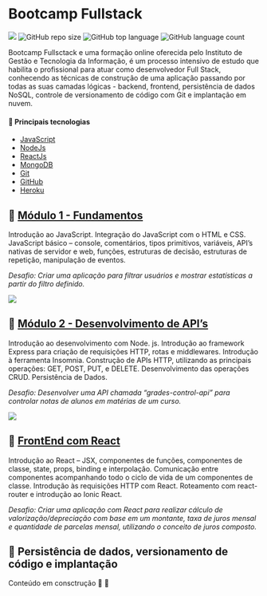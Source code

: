 # Bootcamp Fullstack

[![](https://img.shields.io/badge/made_by-mauricio--viana-brightgreen)](https://www.linkedin.com/in/mauricio-viana/)
![GitHub repo size](https://img.shields.io/github/repo-size/mauricio-viana/bootcamp-fullstack)
![GitHub top language](https://img.shields.io/github/languages/top/mauricio-viana/bootcamp-fullstack)
![GitHub language count](https://img.shields.io/github/languages/count/mauricio-viana/bootcamp-fullstack)

Bootcamp Fullsctack e uma formação online oferecida pelo Instituto de Gestão e Tecnologia da Informação, é um processo intensivo de estudo que habilita o profissional para atuar como desenvolvedor Full Stack, conhecendo as técnicas de construção de uma aplicação passando por todas as suas camadas lógicas - backend, frontend, persistência de dados NoSQL, controle de versionamento de código com Git e implantação em nuvem.

#### 🔧 Principais tecnologias

- [JavaScript](https://pt.wikipedia.org/wiki/JavaScript)
- [NodeJs](https://nodejs.org/)
- [ReactJs](https://reactjs.org/)
- [MongoDB](https://www.mongodb.com/)
- [Git](https://git-scm.com/)
- [GitHub](https://github.com/)
- [Heroku](https://www.heroku.com/)

## 🚀 [Módulo 1 - Fundamentos](https://github.com/mauricio-viana/bootcamp-fullstack/tree/master/modulo1)

Introdução ao JavaScript. Integração do JavaScript com o HTML e CSS. JavaScript básico – console, comentários, tipos primitivos, variáveis, API’s nativas de servidor e web, funções, estruturas de decisão, estruturas de repetição, manipulação de eventos.

_Desafio: Criar uma aplicação para filtrar usuários e mostrar estatísticas a partir do filtro definido._

![](https://github.com/mauricio-viana/bootcamp-fullstack/raw/master/modulo1/desafio-m1.gif)

## 🚀 [Módulo 2 - Desenvolvimento de API’s](https://github.com/mauricio-viana/bootcamp-fullstack/tree/master/modulo2)

Introdução ao desenvolvimento com Node. js. Introdução ao framework Express para criação de requisições HTTP, rotas e middlewares. Introdução à ferramenta Insomnia. Construção de APIs HTTP, utilizando as principais operações: GET, POST, PUT, e DELETE. Desenvolvimento das operações CRUD. Persistência de Dados.

_Desafio: Desenvolver uma API chamada “grades-control-api” para controlar notas de alunos em matérias de um curso._

![](https://github.com/mauricio-viana/bootcamp-fullstack/blob/master/modulo2/images/grades-control.gif?raw=true)

## 🚀 [FrontEnd com React](https://github.com/mauricio-viana/bootcamp-fullstack/tree/master/modulo3)

Introdução ao React – JSX, componentes de funções, componentes de classe, state, props, binding e interpolação. Comunicação entre componentes acompanhando todo o ciclo de vida de um componentes de classe. Introdução às requisições HTTP com React. Roteamento com react-router e introdução ao Ionic React.

_Desafio: Criar uma aplicação com React para realizar cálculo de valorização/depreciação com base em um montante, taxa de juros mensal e quantidade de parcelas mensal, utilizando o conceito de juros composto._

## 🚀 Persistência de dados, versionamento de código e implantação

Conteúdo em consctrução 🚧 👷
